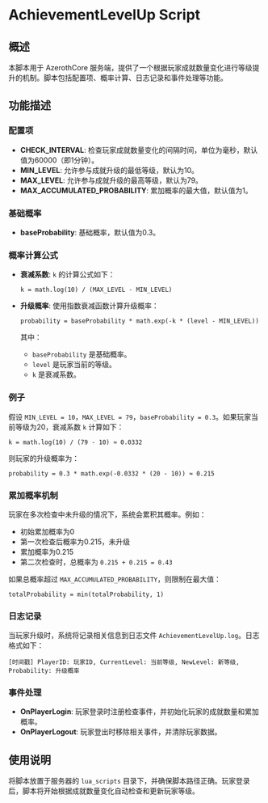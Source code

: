 <h1>AchievementLevelUp Script</h1>
<h2>概述</h2>
<p>本脚本用于 AzerothCore 服务端，提供了一个根据玩家成就数量变化进行等级提升的机制。脚本包括配置项、概率计算、日志记录和事件处理等功能。</p>
<h2>功能描述</h2>
<h3>配置项</h3>
<ul>
<li><strong>CHECK_INTERVAL</strong>: 检查玩家成就数量变化的间隔时间，单位为毫秒，默认值为60000（即1分钟）。</li>
<li><strong>MIN_LEVEL</strong>: 允许参与成就升级的最低等级，默认为10。</li>
<li><strong>MAX_LEVEL</strong>: 允许参与成就升级的最高等级，默认为79。</li>
<li><strong>MAX_ACCUMULATED_PROBABILITY</strong>: 累加概率的最大值，默认值为1。</li>
</ul>
<h3>基础概率</h3>
<ul>
<li><strong>baseProbability</strong>: 基础概率，默认值为0.3。</li>
</ul>
<h3>概率计算公式</h3>
<ul>
<li>
<p><strong>衰减系数</strong>: <code>k</code> 的计算公式如下：</p>
<pre class="code-block-wrapper"><div class="code-block-header"><span class="code-block-header__lang"></span><span class="code-block-header__copy"></span></div><code class="hljs code-block-body "><span class="hljs-attribute">k</span> <span class="hljs-operator">=</span> math.log(<span class="hljs-number">10</span>) / (MAX_LEVEL - MIN_LEVEL)
</code></pre>
</li>
<li>
<p><strong>升级概率</strong>: 使用指数衰减函数计算升级概率：</p>
<pre class="code-block-wrapper"><div class="code-block-header"><span class="code-block-header__lang"></span><span class="code-block-header__copy"></span></div><code class="hljs code-block-body "><span class="hljs-attribute">probability</span> <span class="hljs-operator">=</span> baseProbability * math.exp(-k * (level - MIN_LEVEL))
</code></pre>
<p>其中：</p>
<ul>
<li><code>baseProbability</code> 是基础概率。</li>
<li><code>level</code> 是玩家当前的等级。</li>
<li><code>k</code> 是衰减系数。</li>
</ul>
</li>
</ul>
<h3>例子</h3>
<p>假设 <code>MIN_LEVEL = 10</code>，<code>MAX_LEVEL = 79</code>，<code>baseProbability = 0.3</code>。如果玩家当前等级为20，衰减系数 <code>k</code> 计算如下：</p>
<pre class="code-block-wrapper"><div class="code-block-header"><span class="code-block-header__lang"></span><span class="code-block-header__copy"></span></div><code class="hljs code-block-body "><span class="hljs-attribute">k</span> = math.log(<span class="hljs-number">10</span>) / (<span class="hljs-number">79</span> - <span class="hljs-number">10</span>) ≈ <span class="hljs-number">0</span>.<span class="hljs-number">0332</span>
</code></pre>
<p>则玩家的升级概率为：</p>
<pre class="code-block-wrapper"><div class="code-block-header"><span class="code-block-header__lang"></span><span class="code-block-header__copy"></span></div><code class="hljs code-block-body "><span class="hljs-attribute">probability</span> = <span class="hljs-number">0</span>.<span class="hljs-number">3</span> * math.exp(-<span class="hljs-number">0</span>.<span class="hljs-number">0332</span> * (<span class="hljs-number">20</span> - <span class="hljs-number">10</span>)) ≈ <span class="hljs-number">0</span>.<span class="hljs-number">215</span>
</code></pre>
<h3>累加概率机制</h3>
<p>玩家在多次检查中未升级的情况下，系统会累积其概率。例如：</p>
<ul>
<li>初始累加概率为0</li>
<li>第一次检查后概率为0.215，未升级</li>
<li>累加概率为0.215</li>
<li>第二次检查时，总概率为 <code>0.215 + 0.215 = 0.43</code></li>
</ul>
<p>如果总概率超过 <code>MAX_ACCUMULATED_PROBABILITY</code>，则限制在最大值：</p>
<pre class="code-block-wrapper"><div class="code-block-header"><span class="code-block-header__lang"></span><span class="code-block-header__copy"></span></div><code class="hljs code-block-body "><span class="hljs-attr">totalProbability</span> = min(totalProbability, <span class="hljs-number">1</span>)
</code></pre>
<h3>日志记录</h3>
<p>当玩家升级时，系统将记录相关信息到日志文件 <code>AchievementLevelUp.log</code>。日志格式如下：</p>
<pre class="code-block-wrapper"><div class="code-block-header"><span class="code-block-header__lang"></span><span class="code-block-header__copy"></span></div><code class="hljs code-block-body ">[<span class="hljs-string">时间戳</span>] <span class="hljs-attr">PlayerID:</span> <span class="hljs-string">玩家ID,</span> <span class="hljs-attr">CurrentLevel:</span> <span class="hljs-string">当前等级,</span> <span class="hljs-attr">NewLevel:</span> <span class="hljs-string">新等级,</span> <span class="hljs-attr">Probability:</span> <span class="hljs-string">升级概率</span>
</code></pre>
<h3>事件处理</h3>
<ul>
<li><strong>OnPlayerLogin</strong>: 玩家登录时注册检查事件，并初始化玩家的成就数量和累加概率。</li>
<li><strong>OnPlayerLogout</strong>: 玩家登出时移除相关事件，并清除玩家数据。</li>
</ul>
<h2>使用说明</h2>
<p>将脚本放置于服务器的 <code>lua_scripts</code> 目录下，并确保脚本路径正确。玩家登录后，脚本将开始根据成就数量变化自动检查和更新玩家等级。</p>
